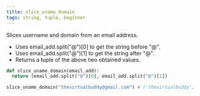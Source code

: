 ```yaml
---
title: slice_uname_domain
tags: string, tuple, beginner
---
```

Slices username and domain from an email address.

- Uses email_add.split("@")[0] to get the string before "@".
- Uses email_add.split("@")[1] to get the string after "@".
- Returns a tuple of the above two obtained values.

```py
def slice_uname_domain(email_add):
  return (email_add.split("@")[0], email_add.split("@")[1])
```

```py
slice_uname_domain("thevirtualbuddy@gmail.com") # ('thevirtualbuddy', 'gmail.com')
```
